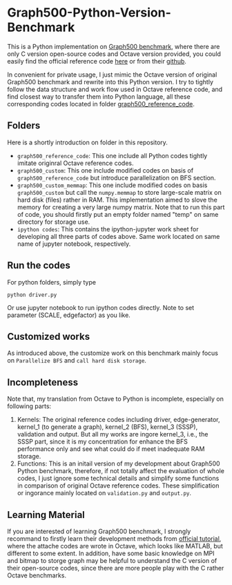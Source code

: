 # Graph500-Python-Version-Benchmark
This is a Python implementation on [Graph500 benchmark](https://graph500.org), where there are only C version open-source codes and Octave version provided, you could easily find the official reference code [here](https://graph500.org/?page_id=47) or from their [github](https://github.com/graph500/graph500).

In convenient for private usage, I just mimic the Octave version of original Graph500 benchmark and rewrite into this Python version. I try to tightly follow the data structure and work flow used in Octave reference code, and find closest way to transfer them into Python language, all these corresponding codes located in folder [graph500_reference_code](https://github.com/themoonboy/Graph500-Python-Version-Benchmark/tree/master/graph500_reference_code).

## Folders
Here is a shortly introduction on folder in this repository.
* `graph500_reference_code`: This one include all Python codes tightly imitate originral Octave reference codes.
* `graph500_custom`: This one include modified codes on basis of `graph500_reference_code` but introduce parallelization on BFS section.
* `graph500_custom_memmap`: This one include modified codes on basis `graph500_custom` but call the  `numpy.memmap` to store large-scale matrix on hard disk (files) rather in RAM. This implementation aimed to slove the memory for creating a very large numpy matrix. Note that to run this part of code, you should firstly put an empty folder named "temp" on same directory for storage use.
* `ipython codes`: This contains the ipython-jupyter work sheet for developing all three parts of codes above. Same work located on same name of jupyter notebook, respectively.

## Run the codes
For python folders, simply type
```
python driver.py
```
Or use jupyter notebook to run ipython codes directly. Note to set parameter (SCALE, edgefactor) as you like.

## Customized works
As introduced above, the customize work on this benchmark mainly focus on  `Parallelize BFS` and `call hard disk storage`.

## Incompleteness
Note that, my translation from Octave to Python is incomplete, especially on following parts:
1. Kernels: The original reference codes including driver, edge-generator, kernel_1 (to generate a graph), kernel_2 (BFS), kernel_3 (SSSP), validation and output. But all my works are ingore kernel_3, i.e., the SSSP part, since it is my concentration for enhance the BFS performance only and see what could do if meet inadequate RAM storage.
2. Functions: This is an initail version of my development about Graph500 Python benchmark, therefore, if not totally affect the evaluation of whole codes, I just ignore some technical details and simplify some functions in comparison of original Octave reference codes. These simplification or ingorance mainly located on `validation.py` and `output.py`.

## Learning Material
If you are interested of learning Graph500 benchmark, I strongly recommand to firstly learn their development methods from [official tutorial](https://graph500.org/?page_id=12), where the attache codes are wrote in Octave, which looks like MATLAB, but different to some extent. In addition, have some basic knowledge on MPI and bitmap to storge graph may be helpful to understand the C version of their open-source codes, since there are more people play with the C rather Octave benchmarks.
